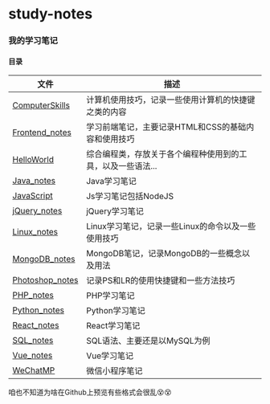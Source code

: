 # study-notes
### 我的学习笔记





#### 目录

| 文件                                               | 描述                                                        |
| -------------------------------------------------- | ----------------------------------------------------------- |
| <a href="./ComputerSkills.md">ComputerSkills</a>   | 计算机使用技巧，记录一些使用计算机的快捷键之类的内容        |
| <a href="./Frontend_notes.md">Frontend_notes</a>   | 学习前端笔记，主要记录HTML和CSS的基础内容和使用技巧         |
| <a href="./HelloWorld.md">HelloWorld</a>           | 综合编程类，存放关于各个编程种使用到的工具，以及一些语法... |
| <a href="./Java_notes.md">Java_notes</a>           | Java学习笔记                                                |
| <a href="./JavaScript.md">JavaScript</a>           | Js学习笔记包括NodeJS                                        |
| <a href="./jQuery_notes.md">jQuery_notes</a>       | jQuery学习笔记                                              |
| <a href="./Linux_notes.md">Linux_notes</a>         | Linux学习笔记，记录一些Linux的命令以及一些使用技巧          |
| <a href="./MongoDB_notes.md">MongoDB_notes</a>     | MongoDB笔记，记录MongoDB的一些概念以及用法                  |
| <a href="./Photoshop_notes.md">Photoshop_notes</a> | 记录PS和LR的使用快捷键和一些方法技巧                        |
| <a href="./PHP_notes.md">PHP_notes</a>             | PHP学习笔记                                                 |
| <a href="./Python_notes.md">Python_notes</a>       | Python学习笔记                                              |
| <a href="./React_notes.md">React_notes</a>         | React学习笔记                                               |
| <a href="./SQL_notes.md">SQL_notes</a>             | SQL语法、主要还是以MySQL为例                                |
| <a href="./Vue_notes.md">Vue_notes</a>             | Vue学习笔记                                                 |
| <a href="./WeChatMP.md">WeChatMP</a>               | 微信小程序笔记                                              |



咱也不知道为啥在Github上预览有些格式会很乱😵😵
